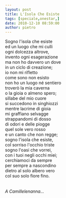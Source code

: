 ```yaml
---
layout: post
title: L'Isola Che Esiste
tags: [speciale,onestar,]
date: 2010-12-10 08:59:00
author: pietro
---
```

Sogno l'isola che esiste<br/>ed un luogo che mi culli<br/>ogni dolcezza altrove,<br/>invento ogni esagerazione<br/>ma non ho davvero un dove<br/>in un ciclo di creazione;<br/>io non mi rifletto<br/>come sono non esisto<br/>non ho un luogo né sentiero<br/>troverò la mia caverna<br/>o la gioia o almeno spero;<br/>sillabe del mio cuore<br/>si succedono in singhiozzi<br/>mentre lacrime di gioia<br/>mi graffiano selvagge<br/>strappandomi di dosso<br/>di odori e delle piogge<br/>quel sole vero rosso<br/>e un canto che non regge;<br/>sogno l'isola che esiste,<br/>col sorriso l'occhio triste<br/>sogno l'oasi che vorrei,<br/>con i tuoi negli occhi miei;<br/>cerchiamoci da sempre<br/>per sempre a nascondino<br/>dietro al solo albero vero<br/>col suo solo fiore fino.<br/><br/><br/><i>A Camillelenanna...</i><br/>
